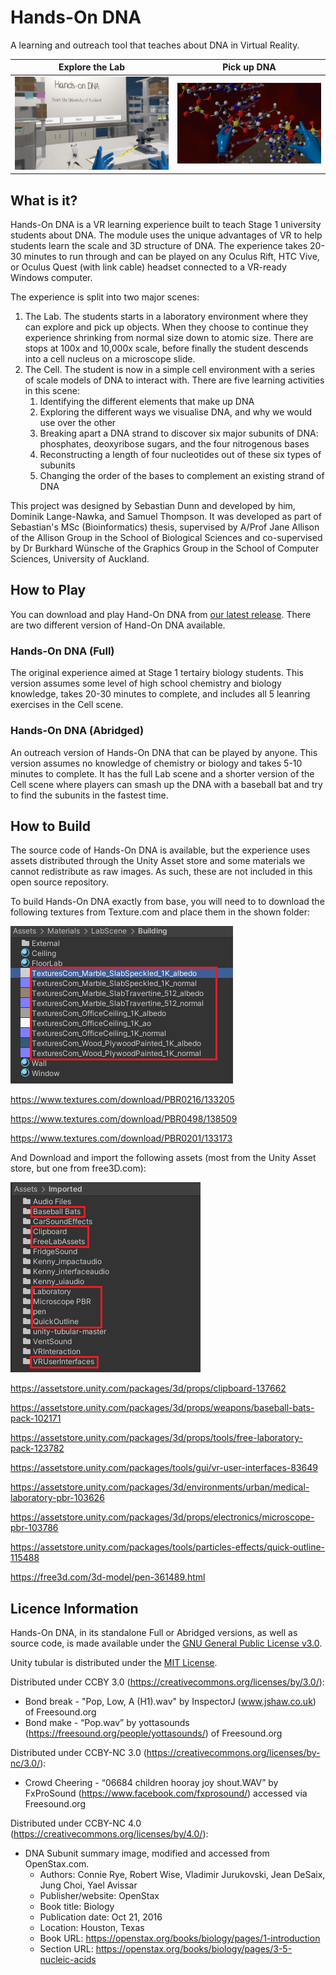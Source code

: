 # Hands-On DNA

A learning and outreach tool that teaches about DNA in Virtual Reality.

Explore the Lab            |  Pick up DNA
:-------------------------:|:-------------------------:
![Lab Image](Media/promopic2.png)  |  ![DNA Image](Media/promopic1.png)

## What is it?
Hands-On DNA is a VR learning experience built to teach Stage 1 university students about DNA. The module uses the unique advantages of VR to help students learn the scale and 3D structure of DNA. The experience takes 20-30 minutes to run through and can be played on any Oculus Rift, HTC Vive, or Oculus Quest (with link cable) headset connected to a VR-ready Windows computer. 

The experience is split into two major scenes:
1. The Lab. The students starts in a laboratory environment where they can explore and pick up objects. When they choose to continue they experience shrinking from normal size down to atomic size. There are stops at 100x and 10,000x scale, before finally the student descends into a cell nucleus on a microscope slide. 
1. The Cell. The student is now in a simple cell environment with a series of scale models of DNA to interact with. There are five learning activities in this scene:
    1. Identifying the different elements that make up DNA
    1. Exploring the different ways we visualise DNA, and why we would use over the other
    1. Breaking apart a DNA strand to discover six major subunits of DNA: phosphates, deoxyribose sugars, and the four nitrogenous bases
    1. Reconstructing a length of four nucleotides out of these six types of subunits
    1. Changing the order of the bases to complement an existing strand of DNA

This project was designed by Sebastian Dunn and developed by him, Dominik Lange-Nawka, and Samuel Thompson. It was developed as part of Sebastian's MSc (Bioinformatics) thesis, supervised by A/Prof Jane Allison of the Allison Group in the School of Biological Sciences and co-supervised by Dr Burkhard W&#x00FC;nsche of the Graphics Group in the School of Computer Sciences, University of Auckland. 

## How to Play

You can download and play Hand-On DNA from [our latest release](https://github.com/VR-Biomolecules/HandsOnDNA/releases/tag/v1.0). There are two different version of Hand-On DNA available.

### Hands-On DNA (Full)
The original experience aimed at Stage 1 tertairy biology students. This version assumes some level of high school chemistry and biology knowledge, takes 20-30 minutes to complete, and includes all 5 leanring exercises in the Cell scene. 

### Hands-On DNA (Abridged)
An outreach version of Hands-On DNA that can be played by anyone. This version assumes no knowledge of chemistry or biology and takes 5-10 minutes to complete. It has the full Lab scene and a shorter version of the Cell scene where players can smash up the DNA with a baseball bat and try to find the subunits in the fastest time. 

## How to Build
The source code of Hands-On DNA is available, but the experience uses assets distributed through the Unity Asset store and some materials we cannot redistribute as raw images. As such, these are not included in this open source repository. 

To build Hands-On DNA exactly from base, you will need to to download the following textures from Texture.com and place them in the shown folder:

![](Media/texturesCom.png)

https://www.textures.com/download/PBR0216/133205

https://www.textures.com/download/PBR0498/138509

https://www.textures.com/download/PBR0201/133173

And Download and import the following assets (most from the Unity Asset store, but one from free3D.com):

![](Media/UnityStoreAssets.png)

https://assetstore.unity.com/packages/3d/props/clipboard-137662

https://assetstore.unity.com/packages/3d/props/weapons/baseball-bats-pack-102171

https://assetstore.unity.com/packages/3d/props/tools/free-laboratory-pack-123782

https://assetstore.unity.com/packages/tools/gui/vr-user-interfaces-83649

https://assetstore.unity.com/packages/3d/environments/urban/medical-laboratory-pbr-103626

https://assetstore.unity.com/packages/3d/props/electronics/microscope-pbr-103786

https://assetstore.unity.com/packages/tools/particles-effects/quick-outline-115488

https://free3d.com/3d-model/pen-361489.html

## Licence Information
Hands-On DNA, in its standalone Full or Abridged versions, as well as source code, is made available under the [GNU General Public License v3.0](https://github.com/VR-Biomolecules/HandsOnDNA/blob/main/LICENSE). 

Unity tubular is distributed under the [MIT License](https://github.com/mattatz/unity-tubular/blob/master/LICENSE).

Distributed under CCBY 3.0 (https://creativecommons.org/licenses/by/3.0/):
* Bond break - "Pop, Low, A (H1).wav" by InspectorJ (www.jshaw.co.uk) of Freesound.org
* Bond make - “Pop.wav” by yottasounds (https://freesound.org/people/yottasounds/) of Freesound.org 

Distributed under CCBY-NC 3.0 (https://creativecommons.org/licenses/by-nc/3.0/):
* Crowd Cheering - “06684 children hooray joy shout.WAV” by FxProSound (https://www.facebook.com/fxprosound/) accessed via Freesound.org

Distributed under CCBY-NC 4.0 (https://creativecommons.org/licenses/by/4.0/):
* DNA Subunit summary image, modified and accessed from OpenStax.com.
    * Authors: Connie Rye, Robert Wise, Vladimir Jurukovski, Jean DeSaix, Jung Choi, Yael Avissar
    * Publisher/website: OpenStax
    * Book title: Biology
    * Publication date: Oct 21, 2016
    * Location: Houston, Texas
    * Book URL: https://openstax.org/books/biology/pages/1-introduction
    * Section URL: https://openstax.org/books/biology/pages/3-5-nucleic-acids



